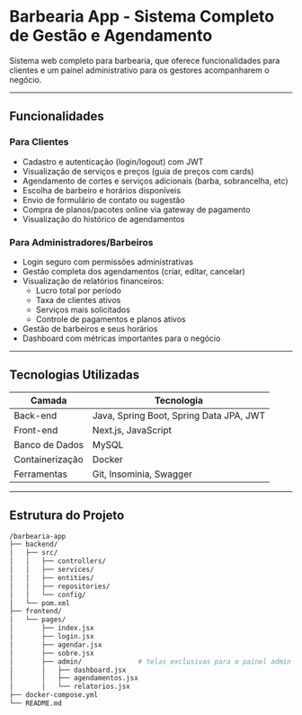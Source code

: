 # Barbearia App - Sistema Completo de Gestão e Agendamento

Sistema web completo para barbearia, que oferece funcionalidades para clientes e um painel administrativo para os gestores acompanharem o negócio.

---

## Funcionalidades

### Para Clientes

- Cadastro e autenticação (login/logout) com JWT
- Visualização de serviços e preços (guia de preços com cards)
- Agendamento de cortes e serviços adicionais (barba, sobrancelha, etc)
- Escolha de barbeiro e horários disponíveis
- Envio de formulário de contato ou sugestão
- Compra de planos/pacotes online via gateway de pagamento
- Visualização do histórico de agendamentos

### Para Administradores/Barbeiros

- Login seguro com permissões administrativas
- Gestão completa dos agendamentos (criar, editar, cancelar)
- Visualização de relatórios financeiros:
    - Lucro total por período
    - Taxa de clientes ativos
    - Serviços mais solicitados
    - Controle de pagamentos e planos ativos
- Gestão de barbeiros e seus horários
- Dashboard com métricas importantes para o negócio

---

## Tecnologias Utilizadas

| Camada          | Tecnologia                              |
|-----------------|-----------------------------------------|
| Back-end        | Java, Spring Boot, Spring Data JPA, JWT |
| Front-end       | Next.js, JavaScript                     |
| Banco de Dados  | MySQL                                   |
| Containerização | Docker                                  |
| Ferramentas     | Git, Insominia, Swagger                 |

---

## Estrutura do Projeto

```bash
/barbearia-app
├── backend/
│   ├── src/
│   │   ├── controllers/
│   │   ├── services/
│   │   ├── entities/
│   │   ├── repositories/
│   │   └── config/
│   └── pom.xml
├── frontend/
│   └── pages/
│       ├── index.jsx
│       ├── login.jsx
│       ├── agendar.jsx
│       ├── sobre.jsx
│       ├── admin/              # telas exclusivas para o painel admin
│       │   ├── dashboard.jsx
│       │   ├── agendamentos.jsx
│       │   └── relatorios.jsx
├── docker-compose.yml
└── README.md
